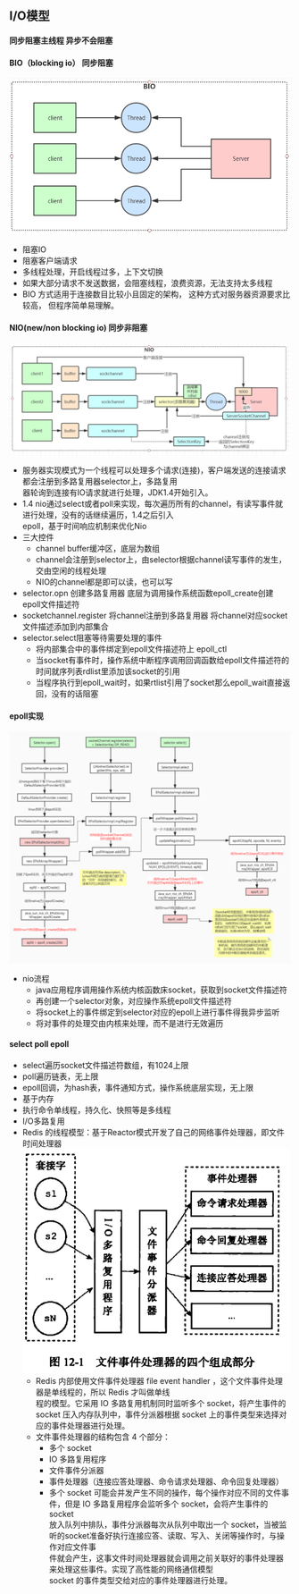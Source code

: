 ## I/O模型

#### 同步阻塞主线程  异步不会阻塞

#### BIO（blocking io） 同步阻塞
![](/studyforbat/pic/bio.png)
- 阻塞IO
- 阻塞客户端请求
- 多线程处理，开启线程过多，上下文切换
- 如果大部分请求不发送数据，会阻塞线程，浪费资源，无法支持太多线程
- BIO 方式适用于连接数目比较小且固定的架构， 这种方式对服务器资源要求比较高， 但程序简单易理解。
#### NIO(new/non blocking io) 同步非阻塞
![](/studyforbat/pic/nio.png)
- 服务器实现模式为一个线程可以处理多个请求(连接)，客户端发送的连接请求都会注册到多路复用器selector上，多路复用  
器轮询到连接有IO请求就进行处理，JDK1.4开始引入。
- 1.4 nio通过select或者poll来实现，每次遍历所有的channel，有读写事件就进行处理，没有的话继续遍历，1.4之后引入  
epoll，基于时间响应机制来优化Nio
- 三大控件
  - channel buffer缓冲区，底层为数组
  - channel会注册到selector上，由selector根据channel读写事件的发生，交由空闲的线程处理
  - NIO的channel都是即可以读，也可以写
- selector.opn 创建多路复用器 底层为调用操作系统函数epoll_create创建epoll文件描述符
- socketchannel.register 将channel注册到多路复用器 将channel对应socket文件描述添加到内部集合
- selector.select阻塞等待需要处理的事件 
  - 将内部集合中的事件绑定到epoll文件描述符上 epoll_ctl
  - 当socket有事件时，操作系统中断程序调用回调函数给epoll文件描述符的时间就序列表rdlist里添加该socket的引用
  - 当程序执行到epoll_wait时，如果rtlist引用了socket那么epoll_wait直接返回，没有的话阻塞
#### epoll实现
  ![](/studyforbat/pic/epoll.png)
- nio流程
  - java应用程序调用操作系统内核函数床socket，获取到socket文件描述符
  - 再创建一个selector对象，对应操作系统epoll文件描述符
  - 将socket上的事件绑定到selector对应的epoll上进行事件得我异步监听
  - 将对事件的处理交由内核来处理，而不是进行无效遍历
#### select poll epoll
- select遍历socket文件描述符数组，有1024上限
- poll遍历链表，无上限
- epoll回调，为hash表，事件通知方式，操作系统底层实现，无上限
- 基于内存
- 执行命令单线程，持久化、快照等是多线程
- I/O多路复用
- Redis 的线程模型：基于Reactor模式开发了自己的网络事件处理器，即文件时间处理器
![](/studyforbat/pic/filehandler.png)
  - Redis 内部使用文件事件处理器 file event handler ，这个文件事件处理器是单线程的，所以 Redis 才叫做单线  
  程的模型。它采用 IO 多路复用机制同时监听多个 socket，将产生事件的 socket 压入内存队列中，事件分派器根据 socket 上的事件类型来选择对应的事件处理器进行处理。
  - 文件事件处理器的结构包含 4 个部分： 
    - 多个 socket 
    - IO 多路复用程序 
    - 文件事件分派器 
    - 事件处理器（连接应答处理器、命令请求处理器、命令回复处理器） 
    - 多个 socket 可能会并发产生不同的操作，每个操作对应不同的文件事件，但是 IO 多路复用程序会监听多个 socket，会将产生事件的 socket  
    放入队列中排队，事件分派器每次从队列中取出一个 socket，当被监听的socket准备好执行连接应答、读取、写入、关闭等操作时，与操作对应文件事  
    件就会产生，这事文件时间处理器就会调用之前关联好的事件处理器来处理这些事件。实现了高性能的网络通信模型  
    socket 的事件类型交给对应的事件处理器进行处理。
